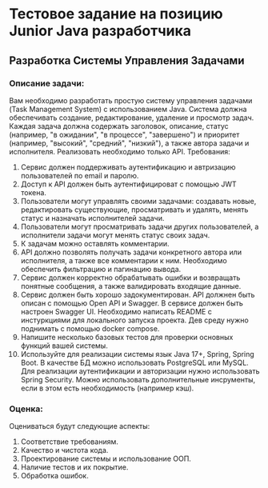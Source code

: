 # Тестовое задание на позицию Junior Java разработчика
## Разработка Системы Управления Задачами
### Описание задачи:
Вам необходимо разработать простую систему управления задачами (Task
Management System) с использованием Java. Система должна обеспечивать создание,
редактирование, удаление и просмотр задач. Каждая задача должна содержать
заголовок, описание, статус (например, "в ожидании", "в процессе", "завершено") и
приоритет (например, "высокий", "средний", "низкий"), а также автора задачи и
исполнителя. Реализовать необходимо только API.
Требования:
1. Сервис должен поддерживать аутентификацию и автризацию пользователей по
email и паролю.
2. Доступ к API должен быть аутентифицироват с помощью JWT токена.
3. Пользователи могут управлять своими задачами: создавать новые,
редактировать существующие, просматривать и удалять, менять статус и
назначать исполнителей задачи.
4. Пользователи могут просматривать задачи других пользователей, а
исполнители задачи могут менять статус своих задач.
5. К задачам можно оставлять комментарии.
6. API должно позволять получать задачи конкретного автора или исполнителя, а
также все комментарии к ним. Необходимо обеспечить фильтрацию и
пагинацию вывода.
7. Сервис должен корректно обрабатывать ошибки и возвращать понятные
сообщения, а также валидировать входящие данные.
8. Сервис должен быть хорошо задокументирован. API должнен быть описан с
помощью Open API и Swagger. В сервисе должен быть настроен Swagger UI.
Необходимо написать README с инстуркциями для локального запуска
проекта. Дев среду нужно поднимать с помощью docker compose.
9. Напишите несколько базовых тестов для проверки основных функций вашей
системы.
10. Используйте для реализации системы язык Java 17+, Spring, Spring Boot. В
качестве БД можно использовать PostgreSQL или MySQL. Для реализации
аутентификации и авторизации нужно использовать Spring Security. Можно
использовать дополнительные инсрументы, если в этом есть необходимость
(например кэш).

### Оценка: 
Оцениваться будут следующие аспекты:
1. Соответствие требованиям.
2. Качество и чистота кода.
3. Проектирование системы и использование ООП.
4. Наличие тестов и их покрытие.
5. Обработка ошибок.
